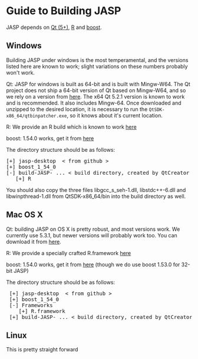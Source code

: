 Guide to Building JASP
======================

JASP depends on [Qt (5+)](http://qt-project.org), [R](http://cran.r-project.org) and [boost](http://boost.org).

Windows
-------

Building JASP under windows is the most temperamental, and the versions listed here are known to work; slight variations on these numbers probably won't work.

Qt: JASP for windows is built as 64-bit and is built with Mingw-W64. The Qt project does not ship a 64-bit version of Qt based on Mingw-W64, and so we rely on a version from [here](http://sourceforge.net/projects/mingwbuilds/files/external-binary-packages/Qt-Builds/). The x64 Qt 5.2.1 version is known to work and is recommended. It also includes Mingw-64. Once downloaded and unzipped to the desired location, it is necessary to run the `QtSDK-x86_64/qtbinpatcher.exe`, so it knows about it's current location.

R: We provide an R build which is known to work [here](http://jasp-stats.org/development/R%20Win64%20for%20JASP%20%282014-09-09%29.zip)

boost: 1.54.0 works, get it from [here](http://www.boost.org/users/history/version_1_54_0.html)

The directory structure should be as follows:

<pre>
[+] jasp-desktop  &lt; from github &gt;
[+] boost_1_54_0
[-] build-JASP- ... &lt; build directory, created by QtCreator &gt;
   [+] R
</pre>

You should also copy the three files libgcc_s_seh-1.dll, libstdc++-6.dll and libwinpthread-1.dll from QtSDK-x86_64/bin into the build directory as well.
 
Mac OS X
--------
Qt: building JASP on OS X is pretty robust, and most versions work. We currently use 5.3.1, but newer versions will probably work too. You can download it from [here](https://qt-project.org/downloads).

R: We provide a specially crafted R.framework [here](http://jasp-stats.org/development/R%20OSX%20for%20JASP%20%282014-09-09%29.zip)

boost: 1.54.0 works, get it from [here](http://www.boost.org/users/history/version_1_54_0.html) (though we do use boost 1.53.0 for 32-bit JASP)

The directory structure should be as follows:

<pre>
 [+] jasp-desktop  &lt; from github &gt;
 [+] boost_1_54_0
 [-] Frameworks
    [+] R.framework
 [+] build-JASP- ... &lt; build directory, created by QtCreator &gt;
</pre>

Linux
-----
This is pretty straight forward
